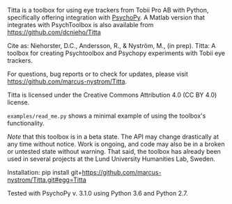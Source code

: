 Titta is a toolbox for using eye trackers from Tobii Pro AB with Python,
specifically offering integration with [PsychoPy](https://www.psychopy.org/). A Matlab version
that integrates with PsychToolbox is also available from
https://github.com/dcnieho/Titta

Cite as:
Niehorster, D.C., Andersson, R., & Nyström, M., (in prep). Titta: A
toolbox for creating Psychtoolbox and Psychopy experiments with Tobii eye
trackers.

For questions, bug reports or to check for updates, please visit
https://github.com/marcus-nystrom/Titta. 

Titta is licensed under the Creative Commons Attribution 4.0 (CC BY 4.0) license.

`examples/read_me.py` shows a minimal example of using the toolbox's
functionality.

*Note* that this toolbox is in a beta state. The API may change drastically at any time without notice. Work is ongoing, and code may also be in a broken or untested state without warning. That said, the toolbox has already been used in several projects at the Lund University Humanities Lab, Sweden.

Installation:
pip install git+https://github.com/marcus-nystrom/Titta.git#egg=Titta

Tested with PsychoPy v. 3.1.0 using Python 3.6 and Python 2.7.

